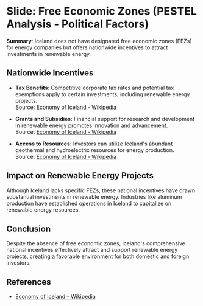 
# Slide: Free Economic Zones (PESTEL Analysis - Political Factors)

**Summary**: Iceland does not have designated free economic zones (FEZs) for energy companies but offers nationwide incentives to attract investments in renewable energy.

## Nationwide Incentives
- **Tax Benefits**: Competitive corporate tax rates and potential tax exemptions apply to certain investments, including renewable energy projects.  
Source: [Economy of Iceland - Wikipedia](https://en.wikipedia.org/wiki/Economy_of_Iceland)

- **Grants and Subsidies**: Financial support for research and development in renewable energy promotes innovation and advancement.  
Source: [Economy of Iceland - Wikipedia](https://en.wikipedia.org/wiki/Economy_of_Iceland)

- **Access to Resources**: Investors can utilize Iceland's abundant geothermal and hydroelectric resources for energy production.  
Source: [Economy of Iceland - Wikipedia](https://en.wikipedia.org/wiki/Economy_of_Iceland)

## Impact on Renewable Energy Projects
Although Iceland lacks specific FEZs, these national incentives have drawn substantial investments in renewable energy. Industries like aluminum production have established operations in Iceland to capitalize on renewable energy resources.

## Conclusion
Despite the absence of free economic zones, Iceland's comprehensive national incentives effectively attract and support renewable energy projects, creating a favorable environment for both domestic and foreign investors.

## References
- [Economy of Iceland - Wikipedia](https://en.wikipedia.org/wiki/Economy_of_Iceland)
